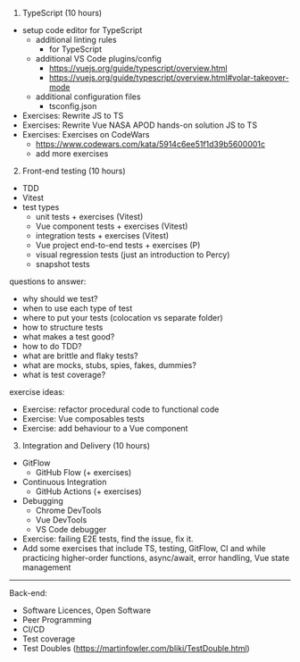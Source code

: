 1. TypeScript (10 hours)

- setup code editor for TypeScript
  - additional linting rules
    - for TypeScript
  - additional VS Code plugins/config
    - https://vuejs.org/guide/typescript/overview.html
    - https://vuejs.org/guide/typescript/overview.html#volar-takeover-mode
  - additional configuration files
    - tsconfig.json
- Exercises: Rewrite JS to TS
- Exercises: Rewrite Vue NASA APOD hands-on solution JS to TS
- Exercises: Exercises on CodeWars
  - https://www.codewars.com/kata/5914c6ee51f1d39b5600001c
  - add more exercises

2. Front-end testing (10 hours)

- TDD
- Vitest
- test types
  - unit tests + exercises (Vitest)
  - Vue component tests + exercises (Vitest)
  - integration tests + exercises (Vitest)
  - Vue project end-to-end tests + exercises (P)
  - visual regression tests (just an introduction to Percy)
  - snapshot tests

questions to answer:
- why should we test?
- when to use each type of test
- where to put your tests (colocation vs separate folder)
- how to structure tests
- what makes a test good?
- how to do TDD?
- what are brittle and flaky tests?
- what are mocks, stubs, spies, fakes, dummies?
- what is test coverage?

exercise ideas:
- Exercise: refactor procedural code to functional code
- Exercise: Vue composables tests
- Exercise: add behaviour to a Vue component

3. Integration and Delivery (10 hours)

- GitFlow
  - GitHub Flow (+ exercises)
- Continuous Integration
  - GitHub Actions (+ exercises)
- Debugging
  - Chrome DevTools
  - Vue DevTools
  - VS Code debugger
- Exercise: failing E2E tests, find the issue, fix it.
- Add some exercises that include TS, testing, GitFlow, CI and while practicing higher-order functions, async/await, error handling, Vue state management

---

Back-end:

- Software Licences, Open Software
- Peer Programming
- CI/CD
- Test coverage
- Test Doubles (https://martinfowler.com/bliki/TestDouble.html)
